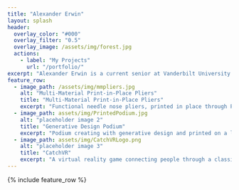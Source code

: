 ```yaml
---
title: "Alexander Erwin"
layout: splash
header:
  overlay_color: "#000"
  overlay_filter: "0.5"
  overlay_image: /assets/img/forest.jpg
  actions:
    - label: "My Projects"
      url: "/portfolio/"
excerpt: "Alexander Erwin is a current senior at Vanderbilt University studying Computer Science. He also has interest in Mathematics, English, and Digital Fabrication."
feature_row:
  - image_path: /assets/img/mmpliers.jpg
    alt: "Multi-Material Print-in-Place Pliers"
    title: "Multi-Material Print-in-Place Pliers"
    excerpt: "Functional needle nose pliers, printed in place through PLA and TPU dual extrusion. No assembly required."
  - image_path: assets/img/PrintedPodium.jpg
    alt: "placeholder image 2"
    title: "Generative Design Podium"
    excerpt: "Podium creating with generative design and printed on a large format 3D printer"
  - image_path: assets/img/CatchVRLogo.png
    alt: "placeholder image 3"
    title: "CatchVR"
    excerpt: "A virtual reality game connecting people through a classic activity: catch"
---
```


{% include feature_row %}

